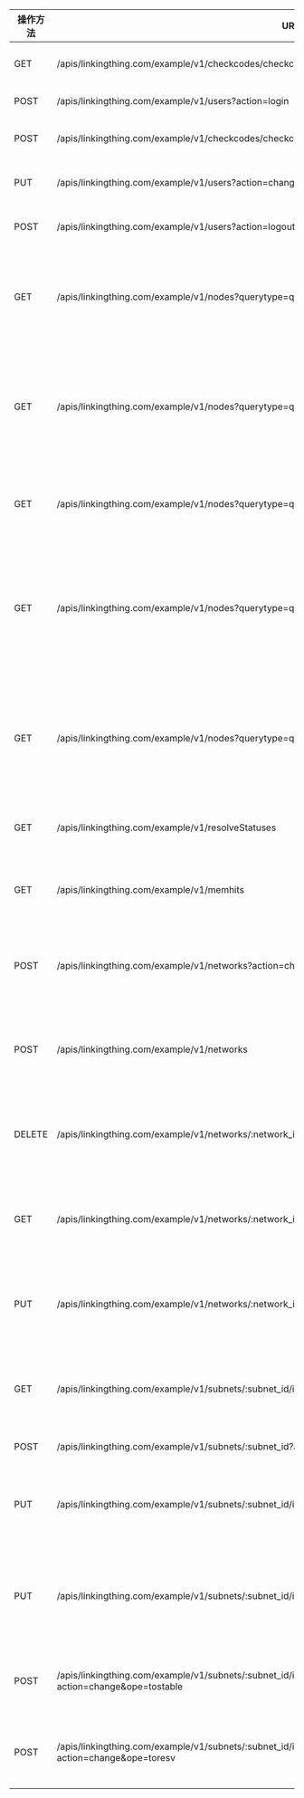 |操作方法|URL|接口功能|备注|
|-|-|-|-|
|GET |/apis/linkingthing.com/example/v1/checkcodes/checkcode|获取校验码||
|POST |/apis/linkingthing.com/example/v1/users?action=login|用户登录||
|POST |/apis/linkingthing.com/example/v1/checkcodes/checkcode?action=checkvalue|校验码校验||
|PUT |/apis/linkingthing.com/example/v1/users?action=changepwd|用户密码修改||
|POST |/apis/linkingthing.com/example/v1/users?action=logout|用户退出登录||
|GET |/apis/linkingthing.com/example/v1/nodes?querytype=querystat|节点的cpu内存磁盘利用率|节点管理-服务器信息的三个饼图|
|GET |/apis/linkingthing.com/example/v1/nodes?querytype=queryrange|获取某段时间的cpu内存磁盘利用率|节点管理-controller服务器的三个历史折线图 (cpu内存硬盘)|
|GET |/apis/linkingthing.com/example/v1/nodes?querytype=queryserver|列出节点的状态|节点管理-拓扑图和服务器列表页面|
|GET |/apis/linkingthing.com/example/v1/nodes?querytype=querydns|节点管理模块，展示dns模块的统计数据|top域名、解析类型等|
|GET |/apis/linkingthing.com/example/v1/nodes?querytype=querydhcp|节点管理模块，dhcp模块的统计数据|dhcp报文统计、利用率、lease统计|
|GET |/apis/linkingthing.com/example/v1/resolveStatuses|DNS解析状态查询||
|GET |/apis/linkingthing.com/example/v1/memhits|DNS缓存命中率查询||
|POST |/apis/linkingthing.com/example/v1/networks?action=checkipv6prefix|IP地址规划IPv6地址校验||
|POST |/apis/linkingthing.com/example/v1/networks|IP地址规划新建一个网络||
|DELETE |/apis/linkingthing.com/example/v1/networks/:network_id|IP地址规划删除一个网络||
|GET |/apis/linkingthing.com/example/v1/networks/:network_id|IP地址规划获取一个网络||
|PUT |/apis/linkingthing.com/example/v1/networks/:network_id|IP地址规划修改一个网络||
|GET |/apis/linkingthing.com/example/v1/subnets/:subnet_id/ipaddresses|获取所有的子网下的IP地址|包含属性|
|POST |/apis/linkingthing.com/example/v1/subnets/:subnet_id?action=split|子网拆分||
|PUT |/apis/linkingthing.com/example/v1/subnets/:subnet_id/ipaddresses/:ipaddress_id|修改子网下某个ip的属性||
|PUT |/apis/linkingthing.com/example/v1/subnets/:subnet_id/ipaddresses/:ipaddress_id/ipattrappends/ipattrappend|修改子网下某个ip下的扩展属性||
|POST |/apis/linkingthing.com/example/v1/subnets/:subnet_id/ipaddresses/:ipaddress_id?action=change&ope=tostable|子网下某个ip转固定||
|POST |/apis/linkingthing.com/example/v1/subnets/:subnet_id/ipaddresses/:ipaddress_id?action=change&ope=toresv|子网下某个ip转保留||